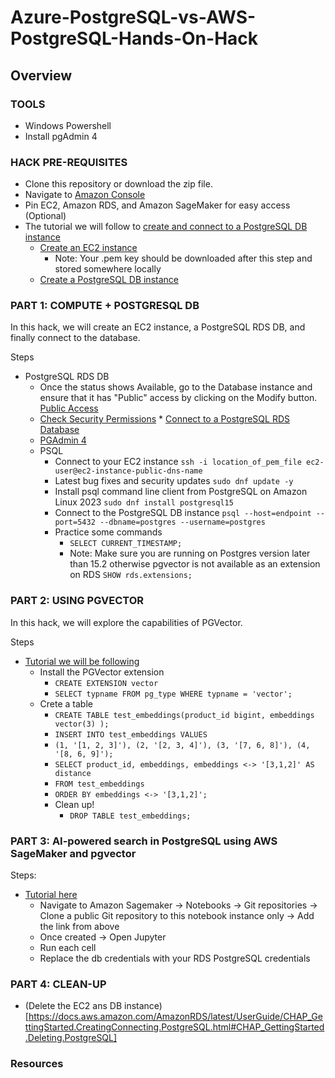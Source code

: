 # Azure-PostgreSQL-vs-AWS-PostgreSQL-Hands-On-Hack

## Overview

### TOOLS
* Windows Powershell
* Install pgAdmin 4 

### HACK PRE-REQUISITES 

* Clone this repository or download the zip file.
* Navigate to [Amazon Console](https://gpsus.signin.aws.amazon.com/console)
* Pin EC2, Amazon RDS, and Amazon SageMaker for easy access (Optional)
* The tutorial we will follow to [create and connect to a PostgreSQL DB instance](https://docs.aws.amazon.com/AmazonRDS/latest/UserGuide/CHAP_GettingStarted.CreatingConnecting.PostgreSQL.html)
    * [Create an EC2 instance](https://docs.aws.amazon.com/AmazonRDS/latest/UserGuide/CHAP_GettingStarted.CreatingConnecting.PostgreSQL.html#CHAP_GettingStarted.Creating.RDSPostgreSQL.EC2)
        * Note: Your .pem key should be downloaded after this step and stored somewhere locally
    * [Create a PostgreSQL DB instance](https://docs.aws.amazon.com/AmazonRDS/latest/UserGuide/CHAP_GettingStarted.CreatingConnecting.PostgreSQL.html#CHAP_GettingStarted.Creating.PostgreSQL)


### PART 1: COMPUTE + POSTGRESQL DB

In this hack, we will create an EC2 instance, a PostgreSQL RDS DB, and finally connect to the database.

Steps
   * PostgreSQL RDS DB
        * Once the status shows Available, go to the Database instance and ensure that it has "Public" access by clicking on the Modify button. [Public Access](https://docs.aws.amazon.com/AmazonRDS/latest/UserGuide/Overview.DBInstance.Modifying.html)
        * [Check Security Permissions](https://docs.aws.amazon.com/AmazonRDS/latest/UserGuide/Overview.DBInstance.Modifying.html)
    * [Connect to a PostgreSQL RDS Database](https://docs.aws.amazon.com/AmazonRDS/latest/UserGuide/CHAP_GettingStarted.CreatingConnecting.PostgreSQL.html#CHAP_GettingStarted.Connecting.PostgreSQL)
      * [PGAdmin 4](https://docs.aws.amazon.com/AmazonRDS/latest/UserGuide/USER_ConnectToPostgreSQLInstance.html#USER_ConnectToPostgreSQLInstance.pgAdmin)
      * PSQL 
          * Connect to your EC2 instance `ssh -i location_of_pem_file ec2-user@ec2-instance-public-dns-name`
          * Latest bug fixes and security updates `sudo dnf update -y`
          * Install psql command line client from PostgreSQL on Amazon Linux 2023 `sudo dnf install postgresql15`
          * Connect to the PostgreSQL DB instance  `psql --host=endpoint --port=5432 --dbname=postgres --username=postgres`
          * Practice some commands
              * `SELECT CURRENT_TIMESTAMP;`
              * Note: Make sure you are running on Postgres version later than 15.2 otherwise pgvector is not available as an extension on RDS `SHOW rds.extensions;`

### PART 2: USING PGVECTOR

In this hack, we will explore the capabilities of PGVector.

Steps 
* [Tutorial we will be following](https://aws.amazon.com/blogs/database/building-ai-powered-search-in-postgresql-using-amazon-sagemaker-and-pgvector/)
     * Install the PGVector extension
          * `CREATE EXTENSION vector`
          * `SELECT typname FROM pg_type WHERE typname = 'vector';`
     * Crete a table
          * `CREATE TABLE test_embeddings(product_id bigint, embeddings vector(3) );`
          * `INSERT INTO test_embeddings VALUES`
          * `(1, '[1, 2, 3]'), (2, '[2, 3, 4]'), (3, '[7, 6, 8]'), (4, '[8, 6, 9]');`
          * `SELECT product_id, embeddings, embeddings <-> '[3,1,2]' AS distance`
          * `FROM test_embeddings`
          * `ORDER BY embeddings <-> '[3,1,2]';`
          * Clean up!
               * `DROP TABLE test_embeddings;`

### PART 3: AI-powered search in PostgreSQL using AWS SageMaker and pgvector

Steps:
* [Tutorial here](https://github.com/aws-samples/rds-postgresql-pgvector/tree/main)
   * Navigate to Amazon Sagemaker -> Notebooks -> Git repositories -> Clone a public Git repository to this notebook instance only -> Add the link from above 
   * Once created -> Open Jupyter
   * Run each cell
   * Replace the db credentials with your RDS PostgreSQL credentials
     
### PART 4: CLEAN-UP

* (Delete the EC2 ans DB instance)[https://docs.aws.amazon.com/AmazonRDS/latest/UserGuide/CHAP_GettingStarted.CreatingConnecting.PostgreSQL.html#CHAP_GettingStarted.Deleting.PostgreSQL]

### Resources 



